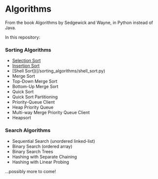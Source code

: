 # Algorithms
From the book Algorithms by Sedgewick and Wayne, in Python instead of Java.


In this repository:

### Sorting Algorithms
- [Selection Sort](/sorting_algorithms/selection_sort.py)
- [Insertion Sort](/sorting_algorithms/insertion_sort.py)
- [Shell Sort]((/sorting_algorithms/shell_sort.py)
- Merge Sort
- Top-Down Merge Sort
- Bottom-Up Merge Sort
- Quick Sort
- Quick Sort Partitioning
- Priority-Queue Client
- Heap Priority Queue
- Multi-way Merge Priority Queue Client
- Heapsort

### Search Algorithms 
- Sequential Search (unordered linked-list)
- Binary Search (ordered array)
- Binary Search Trees
- Hashing with Separate Chaining
- Hashing with Linear Probing


...possibly more to come!

